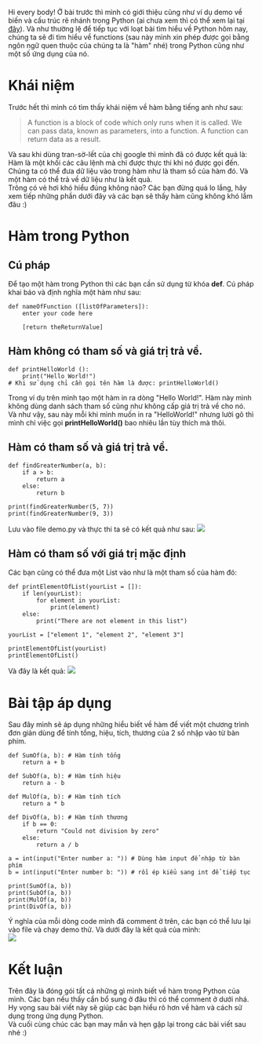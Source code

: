 Hi every body! Ở bài trước thì mình có giới thiệu cũng như ví dụ demo về biến và cấu trúc rẽ nhánh trong Python (ai chưa xem thì có thể xem lại tại [đây](https://viblo.asia/p/cau-truc-re-nhanh-trong-python-E375zW4RKGW)). Và như thường lệ để tiếp tục với loạt bài tìm hiểu về Python hôm nay, chúng ta sẽ đi tìm hiểu về functions (sau này mình xin phép được gọi bằng ngôn ngữ quen thuộc của chúng ta là "hàm" nhé) trong Python cũng như một số ứng dụng của nó.
# Khái niệm
Trước hết thì mình có tìm thấy khái niệm về hàm bằng tiếng anh như sau:
> A function is a block of code which only runs when it is called. We can pass data, known as parameters, into a function. A function can return data as a result.

Và sau khi dùng tran-sờ-lết của chị google thì mình đã có được kết quả là: <br>Hàm là một khối các câu lệnh mà chỉ được thực thi khi nó được gọi đến. Chúng ta có thể đưa dữ liệu vào trong hàm như là tham số của hàm đó. Và một hàm có thể trả về dữ liệu như là kết quả.<br>
Trông có vẻ hơi khó hiểu đúng không nào? Các bạn đừng quá lo lắng, hãy xem tiếp những phần dưới đây và các bạn sẽ thấy hàm cũng không khó lắm đâu :)
# Hàm trong Python
## Cú pháp
Để tạo một hàm trong Python thì các bạn cần sử dụng từ khóa **def**. Cú pháp khai báo và định nghĩa một hàm như sau:<br>
```
def nameOfFunction ([listOfParameters]):
    enter your code here
    
    [return theReturnValue]
```
## Hàm không có tham số và giá trị trả về.
```
def printHelloWorld ():
    print("Hello World!")
# Khi sử dụng chỉ cần gọi tên hàm là được: printHelloWorld()
```
Trong ví dụ trên mình tạo một hàm in ra dòng "Hello World!". Hàm này mình không dùng danh sách tham số cũng như không cấp giá trị trả về cho nó. Và như vậy, sau này mỗi khi mình muốn in ra "HelloWorld!" nhưng lười gõ thì mình chỉ việc gọi **printHelloWorld()** bao nhiêu lần tùy thích mà thôi.<br>
## Hàm có tham số và giá trị trả về.
```
def findGreaterNumber(a, b):
	if a > b:
		return a
	else:
		return b

print(findGreaterNumber(5, 7))
print(findGreaterNumber(9, 3))
```
Lưu vào file demo.py và thực thi ta sẽ có kết quả như sau:
![](https://images.viblo.asia/cb2b4379-885f-4ac0-bfa6-6a8a31655909.png)<br>
## Hàm có tham số với giá trị mặc định
Các bạn cũng có thể đưa một List vào như là một tham số của hàm đó:
```
def printElementOfList(yourList = []):
	if len(yourList):
		for element in yourList:
			print(element)
	else:
		print("There are not element in this list")

yourList = ["element 1", "element 2", "element 3"]

printElementOfList(yourList)
printElementOfList()
```
Và đây là kết quả:
![](https://images.viblo.asia/a7cce01e-723a-4962-b7b0-aa0d61edd9a2.png)<br>
# Bài tập áp dụng
Sau đây mình sẽ áp dụng những hiểu biết về hàm để viết một chương trình đơn giản dùng để tính tổng, hiệu, tích, thương của 2 số nhập vào từ bàn phím.
```
def SumOf(a, b): # Hàm tính tổng
	return a + b

def SubOf(a, b): # Hàm tính hiệu
	return a - b

def MulOf(a, b): # Hàm tính tích
	return a * b

def DivOf(a, b): # Hàm tính thương
	if b == 0:
		return "Could not division by zero"
	else:
		return a / b

a = int(input("Enter number a: ")) # Dùng hàm input để nhập từ bàn phím
b = int(input("Enter number b: ")) # rồi ép kiểu sang int để tiếp tục

print(SumOf(a, b))
print(SubOf(a, b))
print(MulOf(a, b))
print(DivOf(a, b))
```
Ý nghĩa của mỗi dòng code mình đã comment ở trên, các bạn có thể lưu lại vào file và chạy demo thử. Và dưới đây là kết quả của mình:<br>
![](https://images.viblo.asia/61c2c24f-6f13-42e7-b0ec-7d39d355e83d.png)<br>
# Kết luận
Trên đây là đóng gói tất cả những gì mình biết về hàm trong Python của mình. Các bạn nếu thấy cần bổ sung ở đâu thì có thể comment ở dưới nhá. Hy vọng sau bài viết này sẽ giúp các bạn hiểu rõ hơn về hàm và cách sử dụng trong ứng dụng Python. <br>Và cuối cùng chúc các bạn may mắn và hẹn gặp lại trong các bài viết sau nhé :)